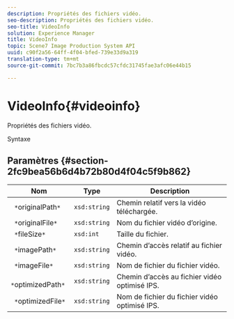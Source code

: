 ```yaml
---
description: Propriétés des fichiers vidéo.
seo-description: Propriétés des fichiers vidéo.
seo-title: VideoInfo
solution: Experience Manager
title: VideoInfo
topic: Scene7 Image Production System API
uuid: c90f2a56-64ff-4f04-bfed-739e33d9a319
translation-type: tm+mt
source-git-commit: 7bc7b3a86fbcdc57cfdc31745fae3afc06e44b15

---
```



# VideoInfo{#videoinfo}

Propriétés des fichiers vidéo.

Syntaxe

## Paramètres {#section-2fc9bea56b6d4b72b80d4f04c5f9b862}

| Nom | Type | Description |
|---|---|---|
| ` *`originalPath`*` | `xsd:string` | Chemin relatif vers la vidéo téléchargée. |
| ` *`originalFile`*` | `xsd:string` | Nom du fichier vidéo d’origine. |
| ` *`fileSize`*` | `xsd:int` | Taille du fichier. |
| ` *`imagePath`*` | `xsd:string` | Chemin d’accès relatif au fichier vidéo. |
| ` *`imageFile`*` | `xsd:string` | Nom de fichier du fichier vidéo. |
| ` *`optimizedPath`*` | `xsd:string` | Chemin d’accès au fichier vidéo optimisé IPS. |
| ` *`optimizedFile`*` | `xsd:string` | Nom de fichier du fichier vidéo optimisé IPS. |


